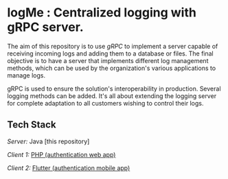# logMe : Centralized logging with gRPC server.

The aim of this repository is to use *gRPC* to implement a server capable of receiving incoming logs and adding them to a database or files. The final objective is to have a server that implements different log management methods, which can be used by the organization's various applications to manage logs.

gRPC is used to ensure the solution's interoperability in production. Several logging methods can be added. It's all about extending the logging server for complete adaptation to all customers wishing to control their logs.



## Tech Stack

*Server:* Java [this repository]

*Client 1:* [PHP (authentication web app)](https://github.com/kraaakilo/logMe-web-client)

*Client 2:* [Flutter (authentication mobile app)](https://github.com/kraaakilo/logMe-mobile-client)
